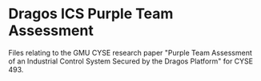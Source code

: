 # Dragos ICS Purple Team Assessment

Files relating to the GMU CYSE research paper "Purple Team Assessment of an Industrial Control System Secured by the Dragos Platform" for CYSE 493.
